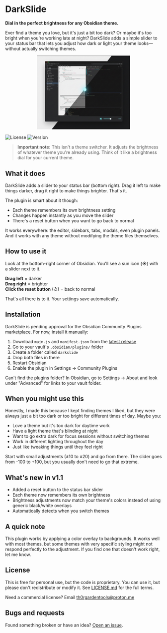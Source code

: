 # DarkSlide

**Dial in the perfect brightness for any Obsidian theme.**

Ever find a theme you love, but it's just a bit too dark? Or maybe it's too bright when you're working late at night? DarkSlide adds a simple slider to your status bar that lets you adjust how dark or light your theme looks—without actually switching themes.

<p align="center">
  <img src="screenshot.png" width="300" alt="DarkSlide in action">
</p>

![License](https://img.shields.io/badge/license-Proprietary-red)
![Version](https://img.shields.io/badge/version-1.1.0-blue)

> **Important note:** This isn't a theme switcher. It adjusts the brightness of whatever theme you're already using. Think of it like a brightness dial for your current theme.

## What it does

DarkSlide adds a slider to your status bar (bottom right). Drag it left to make things darker, drag it right to make things brighter. That's it.

The plugin is smart about it though:
- Each theme remembers its own brightness setting
- Changes happen instantly as you move the slider
- There's a reset button when you want to go back to normal

It works everywhere: the editor, sidebars, tabs, modals, even plugin panels. And it works with any theme without modifying the theme files themselves.

## How to use it

Look at the bottom-right corner of Obsidian. You'll see a sun icon (☀️) with a slider next to it.

**Drag left** = darker  
**Drag right** = brighter  
**Click the reset button** (↺) = back to normal

That's all there is to it. Your settings save automatically.

## Installation

DarkSlide is pending approval for the Obsidian Community Plugins marketplace. For now, install it manually:

1. Download `main.js` and `manifest.json` from the [latest release](https://github.com/Th0rGarden/obsidian-darkslide/releases)
2. Go to your vault's `.obsidian/plugins/` folder
3. Create a folder called `darkslide`
4. Drop both files in there
5. Restart Obsidian
6. Enable the plugin in Settings → Community Plugins

Can't find the plugins folder? In Obsidian, go to Settings → About and look under "Advanced" for links to your vault folder.

## When you might use this

Honestly, I made this because I kept finding themes I liked, but they were always just a bit too dark or too bright for different times of day. Maybe you:

- Love a theme but it's too dark for daytime work
- Have a light theme that's blinding at night
- Want to go extra dark for focus sessions without switching themes
- Work in different lighting throughout the day
- Just like tweaking things until they feel right

Start with small adjustments (±10 to ±20) and go from there. The slider goes from -100 to +100, but you usually don't need to go that extreme.

## What's new in v1.1

- Added a reset button to the status bar slider
- Each theme now remembers its own brightness
- Brightness adjustments now match your theme's colors instead of using generic black/white overlays
- Automatically detects when you switch themes

## A quick note

This plugin works by applying a color overlay to backgrounds. It works well with most themes, but some themes with very specific styling might not respond perfectly to the adjustment. If you find one that doesn't work right, let me know.

## License

This is free for personal use, but the code is proprietary. You can use it, but please don't redistribute or modify it. See [LICENSE.md](LICENSE.md) for the full terms.

Need a commercial license? Email th0rgardentools@proton.me

## Bugs and requests

Found something broken or have an idea? [Open an issue](https://github.com/Th0rGarden/obsidian-darkslide/issues).
